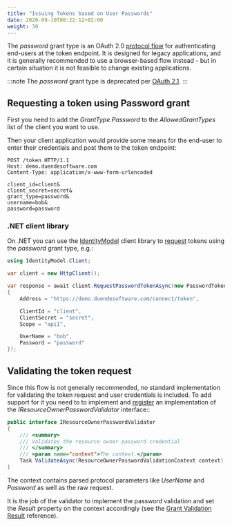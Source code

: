 ```yaml
---
title: "Issuing Tokens based on User Passwords"
date: 2020-09-10T08:22:12+02:00
weight: 30
---
```


The *password* grant type is an OAuth 2.0 [protocol flow](https://tools.ietf.org/html/rfc6749#section-4.3) for authenticating end-users at the token endpoint. It is designed for legacy applications, and it is generally recommended to use a browser-based flow instead - but in certain situation it is not feasible to change existing applications.

:::note
The *password* grant type is deprecated per [OAuth 2.1](https://datatracker.ietf.org/doc/draft-ietf-oauth-v2-1/).
:::

## Requesting a token using Password grant
First you need to add the *GrantType.Password* to the *AllowedGrantTypes* list of the client you want to use.

Then your client application would provide some means for the end-user to enter their credentials and post them to the token endpoint:

```
POST /token HTTP/1.1
Host: demo.duendesoftware.com
Content-Type: application/x-www-form-urlencoded

client_id=client&
client_secret=secret&
grant_type=password&
username=bob&
password=password
```

### .NET client library
On .NET you can use the [IdentityModel](https://identitymodel.readthedocs.io/en/latest/) client library to [request](https://identitymodel.readthedocs.io/en/latest/client/token.html) tokens using the *password* grant type, e.g.:

```cs
using IdentityModel.Client;

var client = new HttpClient();

var response = await client.RequestPasswordTokenAsync(new PasswordTokenRequest
{
    Address = "https://demo.duendesoftware.com/connect/token",

    ClientId = "client",
    ClientSecret = "secret",
    Scope = "api1",

    UserName = "bob",
    Password = "password"
});
```

## Validating the token request
Since this flow is not generally recommended, no standard implementation for validating the token request and user credentials is included.
To add support for it you need to to implement and [register](/identityserver/v7/reference/di#additional-services) an implementation of the *IResourceOwnerPasswordValidator* interface::

```cs
public interface IResourceOwnerPasswordValidator
{
    /// <summary>
    /// Validates the resource owner password credential
    /// </summary>
    /// <param name="context">The context.</param>
    Task ValidateAsync(ResourceOwnerPasswordValidationContext context);
}
```

The context contains parsed protocol parameters like *UserName* and *Password* as well as the raw request.

It is the job of the validator to implement the password validation and set the *Result* property on the context accordingly (see the [Grant Validation Result](/identityserver/v7/reference/models/grant_validation_result) reference).
